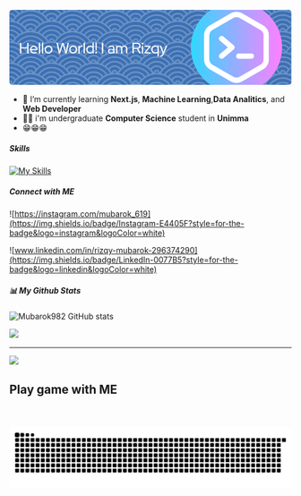 ![Rizqy Mubarok](github-header-image.png)


- 🌱 I’m currently learning **Next.js**, **Machine Learning**,**Data Analitics**, and **Web Developer**
- 🧑‍🎓 i'm undergraduate **Computer Science** student in **Unimma**
- 😁😁😁

##### Skills

[![My Skills](https://skillicons.dev/icons?i=java,arduino,nodejs,css,flask,html,java,js,nextjs,py&theme=light&perline=5)](https://skillicons.dev)


##### Connect with ME
![https://instagram.com/mubarok_619](https://img.shields.io/badge/Instagram-E4405F?style=for-the-badge&logo=instagram&logoColor=white)

![www.linkedin.com/in/rizqy-mubarok-296374290](https://img.shields.io/badge/LinkedIn-0077B5?style=for-the-badge&logo=linkedin&logoColor=white)


##### 📊 My Github Stats
![Mubarok982 GitHub stats](https://github-readme-stats.vercel.app/api?username=Mubarok982&show_icons=true&theme=radical)


![](https://github-readme-stats.vercel.app/api/top-langs/?username=Mubarok982&theme=dark&hide_border=false&include_all_commits=false&count_private=false&layout=compact)

---
[![](https://visitcount.itsvg.in/api?id=Mubarok982&icon=0&color=0)](https://visitcount.itsvg.in)




###
<h2 align="left">Play game with ME<h2/>
<br clear="both">
<img src="https://raw.githubusercontent.com/Mubarok982/Mubarok982/output/snake.svg" alt="Snake animation" />

###
